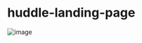 # huddle-landing-page
![image](https://github.com/JonathanManzanoDiaz/huddle-landing-page/assets/43423216/89deadee-40de-4d46-a378-a0f682375230)


